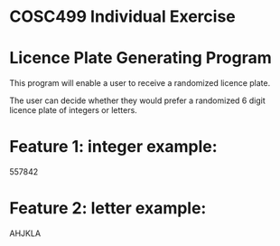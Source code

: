 # COSC499 Individual Exercise

# Licence Plate Generating Program
This program will enable a user to receive a randomized licence plate.

The user can decide whether they would prefer a randomized 6 digit licence plate of integers or letters.

# Feature 1: integer example:
557842

# Feature 2: letter example:
AHJKLA
